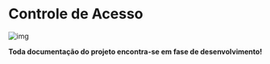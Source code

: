 # Controle de Acesso

![img](https://raw.githubusercontent.com/douglaszuqueto/controle-de-acesso/master/.github/images/print-dashboard.png)

**Toda documentação do projeto encontra-se em fase de desenvolvimento!**